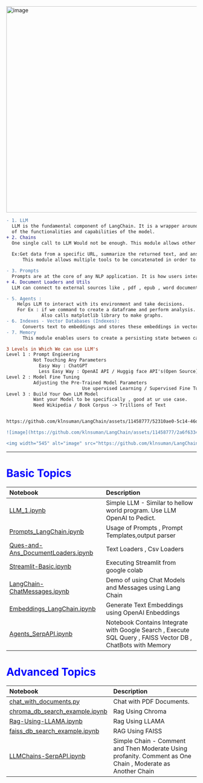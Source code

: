 <img width="545" alt="image" src="https://github.com/klnsuman/LangChain/assets/11458777/5e28fec4-d192-47bd-b57d-cd28f3d07d82">


```diff
- 1. LLM
  LLM is the fundamental component of LangChain. It is a wrapper around the large language model which enables in utilization
  of the functionalities and capabilities of the model.
+ 2. Chains
  One single call to LLM Would not be enough. This module allows other tools to be integrated.
 
  Ex:Get data from a specific URL, summarize the returned text, and answer questions using the generated summary. 
      This module allows multiple tools to be concatenated in order to solve complex tasks

- 3. Prompts
  Prompts are at the core of any NLP application. It is how users interact with the model to try and obtain an output from it.
+ 4. Document Loaders and Utils
  LLM can connect to external sources like , pdf , epub , word document ,text file etc and expand their knowlodge and answer relevant questions

- 5. Agents :
    Helps LLM to interact with its environment and take decisions.
    For Ex : if we command to create a dataframe and perform analysis. LLM internall invokes python repl function and invokes pandas library to create pandas dataframe.
             Also calls matplotlib library to make graphs.
- 6. Indexes - Vector Databases (Indexes):
      Converts text to embeddings and stores these embeddings in vector databases for search and retrieval using RAG. Similarity Search.
- 7. Memory
      This module enables users to create a persisting state between calls of a model.

3 Levels in Which We can use LLM's
Level 1 : Prompt Engieering
          Not Touching Any Parameters
            Easy Way : ChatGPT
            Less Easy Way : OpenAI API / Huggig face API's(Open Source)
Level 2 : Model Fine Tuning
          Adjusting the Pre-Trained Model Parameters
                            Use upervised Learning / Supervised Fine Tuning.
Level 3 : Build Your Own LLM Model
          Want your Model to be specifically , good at ur use case.
          Need Wikipedia / Book Corpus -> Trillions of Text


https://github.com/klnsuman/LangChain/assets/11458777/52310ae0-5c14-46df-a235-44630502578f

![image](https://github.com/klnsuman/LangChain/assets/11458777/2a6f6334-4b8d-4f53-a514-2e773009c1b0)

<img width="545" alt="image" src="https://github.com/klnsuman/LangChain/assets/11458777/2a6f6334-4b8d-4f53-a514-2e773009c1b0">


```


----------------------------------------------------------------------
<Body>
<h1 style="color:blue;">Basic Topics</h1> 

Notebook | Description
:- | :-
[LLM_1.ipynb](https://github.com/klnsuman/LangChain/blob/main/LLM_1.ipynb) | Simple LLM - Similar to hellow world program. Use LLM OpenAI to Pedict.
[Prompts_LangChain.ipynb](https://github.com/klnsuman/LangChain/blob/main/Prompts_LangChain.ipynb) | Usage of Prompts , Prompt Templates,output parser
[Ques-and-Ans_DocumentLoaders.ipynb](https://github.com/klnsuman/LangChain/blob/main/QA_DocumentLoaders_Langchain.ipynb) | Text Loaders , Csv Loaders
[Streamlit-Basic.ipynb](https://github.com/klnsuman/LangChain/blob/main/Streamlit_sample.ipynb) | Executing Streamlit from google colab
[LangChain-ChatMessages.ipynb](https://github.com/klnsuman/LangChain/blob/main/LangCain_ChatMessages.ipynb)| Demo of using Chat Models and Messages using Lang Chain
[Embeddings_LangChain.ipynb](Embeddings_LangChain.ipynb)| Generate Text Embeddings using OpenAI Enbeddings
[Agents_SerpAPI.ipynb](https://github.com/klnsuman/LangChain/blob/main/Agents_SerpAPI.ipynb)| Notebook Contains Integrate with Google Search , Execute SQL Query , FAISS Vector DB , ChatBots with Memory


<h1 style="color:blue;">Advanced Topics</h1>

Notebook | Description
:- | :-
[chat_with_documents.py](https://github.com/klnsuman/LangChain-Dissertation-Using-CodeSpaces/blob/main/Chat_With_Retrieval/chat_with_documents.py) | Chat with PDF Documents.
[chroma_db_search_example.ipynb](https://github.com/klnsuman/LangChain-codespaces-jupyter/blob/main/notebooks/chroma_db_search_example.ipynb) | Rag Using Chroma
[Rag-Using-LLAMA.ipynb](https://github.com/klnsuman/LangChain-codespaces-jupyter/blob/main/notebooks/Rag-Using-LLAMA.ipynb) | Rag Using LLAMA
[faiss_db_search_example.ipynb](https://github.com/klnsuman/LangChain-codespaces-jupyter/blob/main/notebooks/faiss_db_search_example.ipynb) | RAG Using FAISS
[LLMChains-SerpAPI.ipynb](https://github.com/klnsuman/LangChain-codespaces-jupyter/blob/main/notebooks/LLMChains-SerpAPI.ipynb) | Simple Chain - Comment and Then Moderate Using profanity. Comment as One Chain , Moderate as Another Chain
</Body>


